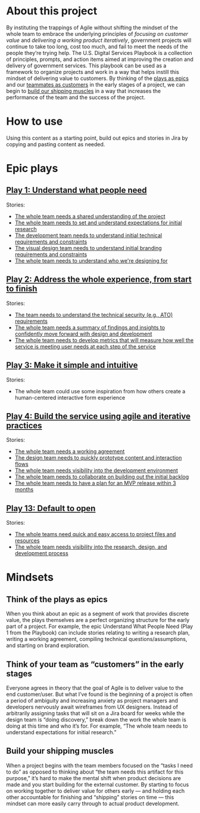 # About this project
By instituting the trappings of Agile without shifting the mindset of the whole team to embrace the underlying principles of *focusing on customer value* and *delivering a working product iteratively*, government projects will continue to take too long, cost too much, and fail to meet the needs of the people they’re trying help. The U.S. Digital Services Playbook is a collection of principles, prompts, and action items aimed at improving the creation and delivery of government services. This playbook can be used as a framework to organize projects and work in a way that helps instill this mindset of delivering value to customers. By thinking of the [plays as epics](#think-of-the-plays-as-epics) and our [teammates as customers](#think-of-your-team-as-customers-in-the-early-stages) in the early stages of a project, we can begin to [build our shipping muscles](#build-your-shipping-muscles) in a way that increases the performance of the team and the success of the project.

# How to use
Using this content as a starting point, build out epics and stories in Jira by copying and pasting content as needed.

# Epic plays

## [Play 1: Understand what people need](https://playbook.cio.gov/#play1)
Stories:
* [The whole team needs a shared understanding of the project](/play1/shared-understanding-project.md)
* [The whole team needs to set and understand expectations for initial research](/play1/expectations-initial-research.md)
* [The development team needs to understand initial technical requirements and constraints](/play1/initial-technical-requirements.md)
* [The visual design team needs to understand initial branding requirements and constraints](/play1/initial-branding-requirements.md)
* [The whole team needs to understand who we're designing for](/play1/who-designing-for.md)

## [Play 2: Address the whole experience, from start to finish](https://playbook.cio.gov/#play2)
Stories:
* [The team needs to understand the technical security (e.g., ATO) requirements](/play2/technical-security.md)
* [The whole team needs a summary of findings and insights to confidently move forward with design and development](/play2/summary-findings-insights.md)
* [The whole team needs to develop metrics that will measure how well the service is meeting user needs at each step of the service](/play2/develop-success-metrics.md)

## [Play 3: Make it simple and intuitive](https://playbook.cio.gov/#play3)
Stories:
* The whole team could use some inspiration from how others create a human-centered interactive form experience
## [Play 4: Build the service using agile and iterative practices](https://playbook.cio.gov/#play4)
Stories:
* [The whole team needs a working agreement](/play4/working-agreement.md)
* [The design team needs to quickly prototype content and interaction flows](/play4/prototype-flows.md)
* [The whole team needs visibility into the development environment](/play4/dev-environment.md)
* [The whole team needs to collaborate on building out the initial backlog](/play4/initial-backlog.md)
* [The whole team needs to have a plan for an MVP release within 3 months](/play4/plan-mvp-release.md)

## [Play 13: Default to open](https://playbook.cio.gov/#play13)
Stories:
* [The whole teams need quick and easy access to project files and resources](/play13/project-files-resources.md)
* [The whole team needs visibility into the research, design, and development process](/play13/process-visibility.md)

# Mindsets

## Think of the plays as epics

When you think about an epic as a segment of work that provides discrete value, the plays themselves are a perfect organizing structure for the early part of a project. For example, the epic Understand What People Need (Play 1 from the Playbook) can include stories relating to writing a research plan, writing a working agreement, compiling technical questions/assumptions, and starting on brand exploration.

## Think of your team as “customers” in the early stages

Everyone agrees in theory that the goal of Agile is to deliver value to the end customer/user. But what I’ve found is the beginning of a project is often a period of ambiguity and increasing anxiety as project managers and developers nervously await wireframes from UX designers. Instead of arbitrarily assigning tasks that will sit on a Jira board for weeks while the design team is “doing discovery,” break down the work the whole team is doing at this time and who it’s for. For example, “The whole team needs to understand expectations for initial research.”

## Build your shipping muscles

When a project begins with the team members focused on the “tasks I need to do” as opposed to thinking about “the team needs this artifact for this purpose,” it’s hard to make the mental shift when product decisions are made and you start building for the external customer. By starting to focus on working together to deliver value for others early — and holding each other accountable for finishing and “shipping” stories on time — this mindset can more easily carry through to actual product development.
